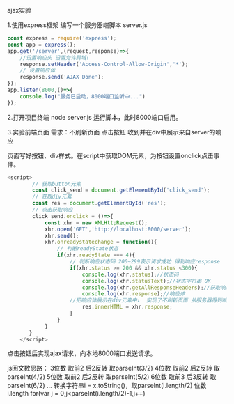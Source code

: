 ajax实验

1.使用express框架 编写一个服务器端脚本 server.js

```js
const express = require('express');
const app = express();
app.get('/server',(request,response)=>{
    //设置响应头 设置允许跨域↓
    response.setHeader('Access-Control-Allow-Origin','*');
    // 设置响应体
    response.send('AJAX Done');
});
app.listen(8000,()=>{
    console.log("服务已启动，8000端口监听中...")
});
```

2.打开项目终端 node server.js 运行脚本，此时8000端口启用。

3.实验前端页面 需求：不刷新页面 点击按钮 收到并在div中展示来自server的响应

页面写好按钮、div样式。在script中获取DOM元素，为按钮设置onclick点击事件。

```js
<script>
        // 获取button元素
        const click_send = document.getElementById('click_send');
        // 获取div元素
        const res = document.getElementById('res');
        // 点击获取响应
        click_send.onclick = ()=>{
            const xhr = new XMLHttpRequest();
            xhr.open('GET','http://localhost:8000/server');
            xhr.send();
            xhr.onreadystatechange = function(){
                // 判断readyState状态
                if(xhr.readyState === 4){
                    // 判断响应状态码 200~299表示请求成功 得到响应response
                    if(xhr.status >= 200 && xhr.status <300){
                        console.log(xhr.status);//状态码
                        console.log(xhr.statusText);//状态字符串 OK
                        console.log(xhr.getAllResponseHeaders);//获取响应头
                        console.log(xhr.response);//响应体
                    //把响应体展示在div元素中↓  实现了不刷新页面 从服务器得到响应结果
                        res.innerHTML = xhr.response;
                    }
                }
            }
       }
    </script>
```

点击按钮后实现ajax请求，向本地8000端口发送请求。



js回文数思路：
3位数 取前2 后2反转     取parseInt(3/2)
4位数 取前2 后2反转     取parseInt(4/2)
5位数 取前2 后2反转     取parseInt(5/2)
6位数 取前3 后3反转     取parseInt(6/2)
...
转换字符串i = x.toString()，取parseInt(i.length/2) 位数i.length
for(var j = 0;j<parseInt(i.length/2)-1,j++) 
